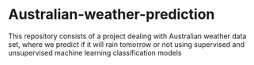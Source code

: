 # Australian-weather-prediction
This repository consists of a project dealing with Australian weather data set, where we predict if it will rain tomorrow or not using supervised and unsupervised machine learning classification models
